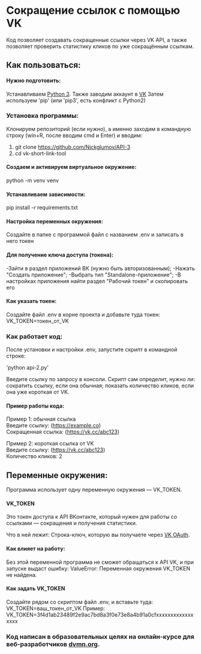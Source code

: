 # Сокращение ссылок с помощью VK

Код позволяет создавать сокращенные ссылки через VK API, а также позволяет проверить статистику кликов по уже сокращённым ссылкам.

## Как пользоваться:

#### Нужно подготовить:

 Устанавливаем [Python 3](https://www.python.org/downloads/). Также заводим аккаунт в [VK](https://vk.com)
 Затем используем 'pip' (или 'pip3', есть конфликт с Python2)

### Установка программы:

Клонируем репозиторий (если нужно),
а именно заходим в командную строку (win+R, после вводим cmd и Enter)
и вводим:
1) git clone https://github.com/Nickglumov/API-3  
2) cd vk-short-link-tool

#### Создаем и активируем виртуальное окружение:
python -m venv venv

#### Устанавливаем зависимости:
pip install -r requirements.txt

#### Настройка переменных окружения:
Создайте в папке с программой файл с названием .env и записать в него токен

#### Для получение ключа доступа (токена):

-Зайти в раздел приложений ВК (нужно быть авторизованным);
-Нажать "Создать приложение";
-Выбрать тип "Standalone-приложение";
-В настройках приложения найти раздел "Рабочий токен" и скопировать его

#### Как указать токен:

Создайте файл .env в корне проекта и добавьте туда токен:
VK_TOKEN=токен_от_VK

### Как работает код:
 
После установки и настройки .env, запустите скрипт в командной строке:

'python api-2.py'

Введите ссылку по запросу в консоли. 
Скрипт сам определит, нужно ли:
сократить ссылку, если она обычная;
показать количество кликов, если она уже короткая от VK.

#### Пример работы кода:
Пример 1: обычная ссылка  
Введите ссылку: (https://example.co)  
Сокращенная ссылка: (https://vk.cc/abc123)  

Пример 2: короткая ссылка от VK  
Введите ссылку: (https://vk.cc/abc123)  
Количество кликов: 2  

## Переменные окружения:

Программа использует одну переменную окружения — VK_TOKEN.

#### VK_TOKEN
Это токен доступа к API ВКонтакте, который нужен для работы со ссылками — сокращения и получения статистики.

Что в ней лежит:
Строка-ключ, которую вы получаете через [VK OAuth](vkhost.github.io).

#### Как влияет на работу:
Без этой переменной программа не сможет обращаться к API VK, и при запуске выдаст ошибку:
ValueError: Переменная окружения VK_TOKEN не найдена.

#### Как задать VK_TOKEN
Создайте рядом со скриптом файл .env, и вставьте туда:
VK_TOKEN=ваш_токен_от_VK
Пример:
VK_TOKEN=3f4d1ab23489f2e9ac7bd8a3f0e73e8a4b91a0cfxxxxxxxxxxxxxxxxx


### Код написан в образовательных целях на онлайн-курсе для веб-разработчиков [dvmn.org](https://dvmn.org/).
